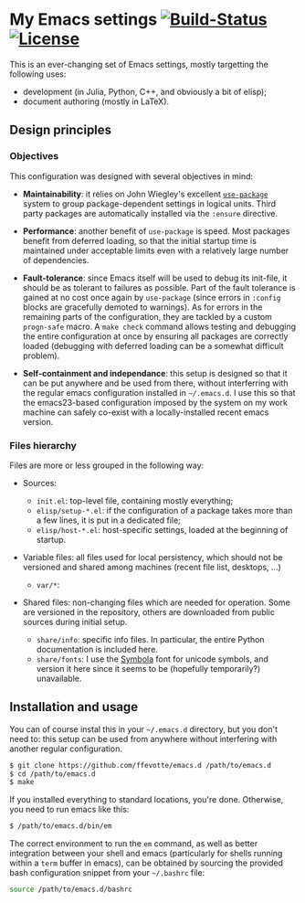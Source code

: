# My Emacs settings [![Build-Status](https://travis-ci.org/ffevotte/emacs.d.svg)](https://travis-ci.org/ffevotte/emacs.d) [![License](https://img.shields.io/badge/license-GPL_v3-blue.svg)](http://www.gnu.org/licenses/gpl-3.0.html)

This is an ever-changing set of Emacs settings, mostly targetting the following uses:
- development (in Julia, Python, C++, and obviously a bit of elisp);
- document authoring (mostly in LaTeX).

## Design principles

### Objectives

This configuration was designed with several objectives in mind:

- **Maintainability**: it relies on John Wiegley's excellent [`use-package`](https://github.com/jwiegley/use-package) system to group package-dependent settings in logical units. Third party packages are automatically installed via the `:ensure` directive.

- **Performance**: another benefit of `use-package` is speed. Most packages benefit from deferred loading, so that the initial startup time is maintained under acceptable limits even with a relatively large number of dependencies.

- **Fault-tolerance**: since Emacs itself will be used to debug its init-file, it should be as tolerant to failures as possible. Part of the fault tolerance is gained at no cost once again by `use-package` (since errors in `:config` blocks are gracefully demoted to warnings). As for errors in the remaining parts of the configuration, they are tackled by a custom `progn-safe` macro. A `make check` command allows testing and debugging the entire configuration at once by ensuring all packages are correctly loaded (debugging with deferred loading can be a somewhat difficult problem).

- **Self-containment and independance**: this setup is designed so that it can be put anywhere and be used from there, without interferring with the regular emacs configuration installed in `~/.emacs.d`. I use this so that the emacs23-based configuration imposed by the system on my work machine can safely co-exist with a locally-installed recent emacs version.

### Files hierarchy

Files are more or less grouped in the following way:

- Sources:
    - `init.el`: top-level file, containing mostly everything;
    - `elisp/setup-*.el`: if the configuration of a package takes more than a few lines, it is put in a
      dedicated file;
    - `elisp/host-*.el`: host-specific settings, loaded at the beginning of startup.

- Variable files: all files used for local persistency, which should not be versioned and shared among machines (recent file list, desktops, ...)
    - `var/*`: 

- Shared files: non-changing files which are needed for operation. Some are versioned in the repository, others are downloaded from public sources during initial setup.
    - `share/info`: specific info files. In particular, the entire Python documentation is included here.
    - `share/fonts`: I use the [Symbola](http://users.teilar.gr/~g1951d/) font for unicode symbols, and version it here since it seems to be (hopefully temporarily?) unavailable.

## Installation and usage

You can of course instal this in your `~/.emacs.d` directory, but you don't need to: this setup can be used from anywhere without interfering with another regular configuration.

```sh
$ git clone https://github.com/ffevotte/emacs.d /path/to/emacs.d
$ cd /path/to/emacs.d
$ make
```

If you installed everything to standard locations, you're done. Otherwise, you need to run emacs like this:

```sh
$ /path/to/emacs.d/bin/em
```

The correct environment to run the `em` command, as well as better integration between your shell and emacs (particularly for shells running within a `term` buffer in emacs), can be obtained by sourcing the provided bash configuration snippet from your `~/.bashrc` file:

```sh
source /path/to/emacs.d/bashrc
```
